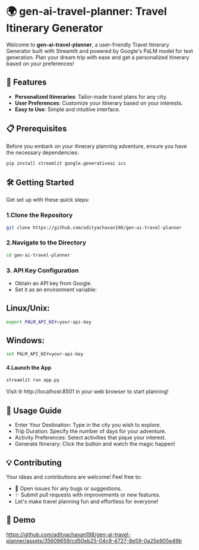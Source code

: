 # 🌍 gen-ai-travel-planner: Travel Itinerary Generator

Welcome to **gen-ai-travel-planner**, a user-friendly Travel Itinerary Generator built with Streamlit and powered by Google's PaLM model for text generation. Plan your dream trip with ease and get a personalized itinerary based on your preferences!

## 🚀 Features

- **Personalized Itineraries**: Tailor-made travel plans for any city.
- **User Preferences**: Customize your itinerary based on your interests.
- **Easy to Use**: Simple and intuitive interface.

## 📋 Prerequisites

Before you embark on your itinerary planning adventure, ensure you have the necessary dependencies:

```bash
pip install streamlit google.generativeai ics
```

## 🛠 Getting Started

Get set up with these quick steps:
### 1.Clone the Repository
```bash
git clone https://github.com/adityachavan198/gen-ai-travel-planner
```
### 2.Navigate to the Directory
```bash
cd gen-ai-travel-planner
```
### 3. API Key Configuration
- Obtain an API key from Google.
- Set it as an environment variable:
## Linux/Unix:
```bash
export PALM_API_KEY=your-api-key
```
## Windows:
```bash
set PALM_API_KEY=your-api-key
```
#### 4.Launch the App

```bash
streamlit run app.py
```

Visit 🌐 http://localhost:8501 in your web browser to start planning!
## 📝 Usage Guide
- Enter Your Destination: Type in the city you wish to explore.
- Trip Duration: Specify the number of days for your adventure.
- Activity Preferences: Select activities that pique your interest.
- Generate Itinerary: Click the button and watch the magic happen!
## 💡 Contributing
Your ideas and contributions are welcome! Feel free to:
- 🐛 Open issues for any bugs or suggestions.
- ✨ Submit pull requests with improvements or new features.
- Let's make travel planning fun and effortless for everyone!
## 🚀 Demo


https://github.com/adityachavan198/gen-ai-travel-planner/assets/35609659/cd50eb25-04c8-4727-8e59-0a25e905e49b



